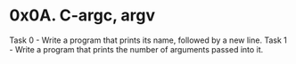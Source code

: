 # 0x0A. C-argc, argv
Task 0 - Write a program that prints its name, followed by a new line.
Task 1 - Write a program that prints the number of arguments passed into it.
